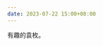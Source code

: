 ```yaml
---
date: 2023-07-22 15:00+08:00
---
```


有趣的袁枚。

<readonlylink href="https://books.readonly.link/袁枚/子不语/book.json" />
<readonlylink href="https://books.readonly.link/袁枚/续诗品/book.json" />
